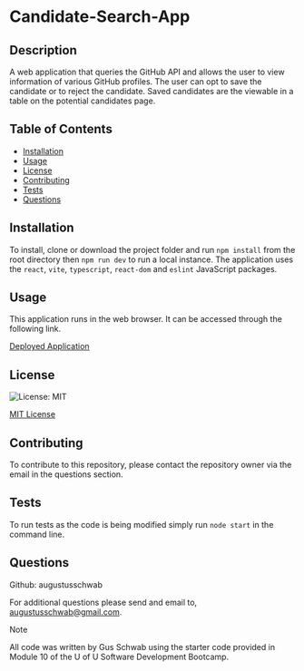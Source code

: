# Candidate-Search-App

## Description
A web application that queries the GitHub API and allows the user to view information of various GitHub profiles. The user can opt to save the candidate or to reject the candidate. Saved candidates are the viewable in a table on the potential candidates page.

## Table of Contents
  - [Installation](#installation)
  - [Usage](#usage)
  - [License](#license)
  - [Contributing](#contributing)
  - [Tests](#tests)
  - [Questions](#questions)
  
## Installation
To install, clone or download the project folder and run `npm install` from the root directory then `npm run dev` to run a local instance. The application uses the `react`, `vite`, `typescript`, `react-dom` and `eslint` JavaScript packages.

## Usage
This application runs in the web browser. It can be accessed through the following link.

  [Deployed Application](https://candidate-search-app-1-st2i.onrender.com/)


## License
  ![License: MIT](https://img.shields.io/badge/License-MIT-yellow.svg)

[MIT License](https://opensource.org/licenses/MIT)
  
## Contributing
  To contribute to this repository, please contact the repository owner via the email in the questions section.
  
## Tests
  To run tests as the code is being modified simply run `node start` in the command line.
  
## Questions
  Github: augustusschwab
  
  For additional questions please send and email to, augustusschwab@gmail.com.
  
  
> [!NOTE]
  >All code was written by Gus Schwab using the starter code provided in Module 10 of the U of U Software Development Bootcamp.